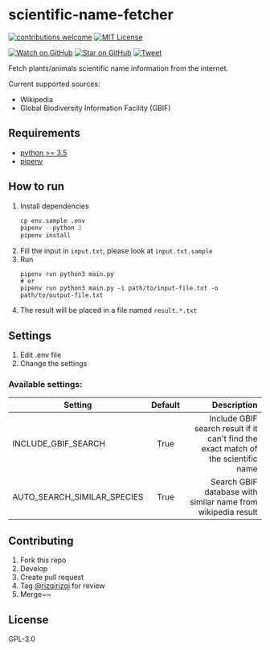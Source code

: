 # scientific-name-fetcher

[![contributions welcome][contrib-badge]][contrib-url]
[![MIT License][license-badge]][license-url]

[![Watch on GitHub][github-watch-badge]][github-watch]
[![Star on GitHub][github-star-badge]][github-star]
[![Tweet][twitter-badge]][twitter]

Fetch plants/animals scientific name information from the internet.

Current supported sources:
- Wikipedia
- Global Biodiversity Information Facility (GBIF)

## Requirements
- [python >= 3.5](https://www.python.org/downloads/)
- [pipenv](https://pipenv.pypa.io/en/latest/)

## How to run
1. Install dependencies
   ```python
   cp env.sample .env
   pipenv --python 3
   pipenv install
   ```
2. Fill the input in `input.txt`, please look at `input.txt.sample`
3. Run
   ```
   pipenv run python3 main.py
   # or
   pipenv run python3 main.py -i path/to/input-file.txt -o path/to/output-file.txt
   ```
4. The result will be placed in a file named `result.*.txt`

## Settings

1. Edit .env file
2. Change the settings

### Available settings:

| Setting                     | Default | Description |
|-----------------------------|:-------:|------------:|
| INCLUDE_GBIF_SEARCH         |  True   | Include GBIF search result if it can't find the exact match of the scientific name |
| AUTO_SEARCH_SIMILAR_SPECIES |  True   | Search GBIF database with similar name from wikipedia result |

## Contributing
1. Fork this repo
2. Develop
3. Create pull request
4. Tag [@rizqirizqi](https://github.com/rizqirizqi) for review
5. Merge~~

## License

GPL-3.0

[contrib-badge]: https://img.shields.io/badge/contributions-welcome-brightgreen.svg?style=flat-square
[contrib-url]: https://github.com/rizqirizqi/scientific-name-fetcher/issues
[license-badge]: https://img.shields.io/npm/l/webpconvert.svg?style=flat-square
[license-url]: https://github.com/rizqirizqi/webpconvert/blob/master/LICENSE

[github-watch-badge]: https://img.shields.io/github/watchers/rizqirizqi/scientific-name-fetcher.svg?style=social
[github-watch]: https://github.com/rizqirizqi/scientific-name-fetcher/watchers
[github-star-badge]: https://img.shields.io/github/stars/rizqirizqi/scientific-name-fetcher.svg?style=social
[github-star]: https://github.com/rizqirizqi/scientific-name-fetcher/stargazers
[twitter]: https://twitter.com/intent/tweet?text=Fetch%20plants%20and%20animals%20scientific%20name%20information%20from%20the%20internet!%20https%3A%2F%2Fgithub.com%2Frizqirizqi%2Fscientific-name-fetcher
[twitter-badge]: https://img.shields.io/twitter/url/https/github.com/rizqirizqi/scientific-name-fetcher.svg?style=social
